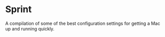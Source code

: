 # Sprint
A compilation of some of the best configuration settings for getting a Mac up and running quickly.
